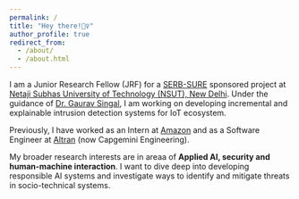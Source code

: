 ```yaml
---
permalink: /
title: "Hey there!🙋‍♀️"
author_profile: true
redirect_from: 
  - /about/
  - /about.html
---
```


I am a Junior Research Fellow (JRF) for a [SERB-SURE](https://anrfonline.in/ANRF/Sure) sponsored project at [Netaji Subhas University of Technology (NSUT), New Delhi](http://nsut.ac.in/en/home).  Under the guidance of [Dr. Gaurav Singal](https://scholar.google.co.in/citations?hl=en&user=475X_4QAAAAJ&view_op=list_works), I am working on developing incremental and explainable intrusion detection systems for IoT ecosystem. 

Previously, I have worked as an Intern at [Amazon](https://amazon.jobs/content/en/teams/transportation-shipping-logistics/wwrr) and as a Software Engineer at [Altran](https://www.capgemini.com/about-us/who-we-are/our-brands/capgemini-engineering/) (now Capgemini Engineering). 

My broader research interests are in areaa of **Applied AI, security and human-machine interaction**. I want to dive deep into developing responsible AI systems and investigate ways to identify and mitigate threats in socio-technical systems.  



